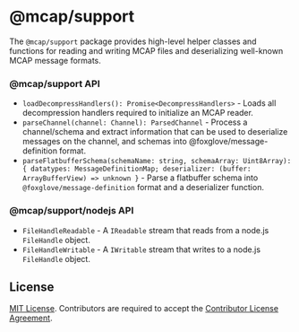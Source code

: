# @mcap/support

The `@mcap/support` package provides high-level helper classes and functions for reading and writing MCAP files and deserializing well-known MCAP message formats.

### @mcap/support API

- `loadDecompressHandlers(): Promise<DecompressHandlers>` - Loads all decompression handlers required to initialize an MCAP reader.
- `parseChannel(channel: Channel): ParsedChannel` - Process a channel/schema and extract information that can be used to deserialize messages on the channel, and schemas into @foxglove/message-definition format.
- `parseFlatbufferSchema(schemaName: string, schemaArray: Uint8Array): { datatypes: MessageDefinitionMap; deserializer: (buffer: ArrayBufferView) => unknown }` - Parse a flatbuffer schema into `@foxglove/message-definition` format and a deserializer function.

### @mcap/support/nodejs API

- `FileHandleReadable` - A `IReadable` stream that reads from a node.js `FileHandle` object.
- `FileHandleWritable` - A `IWritable` stream that writes to a node.js `FileHandle` object.

## License

[MIT License](/LICENSE). Contributors are required to accept the [Contributor License Agreement](https://github.com/foxglove/cla).
